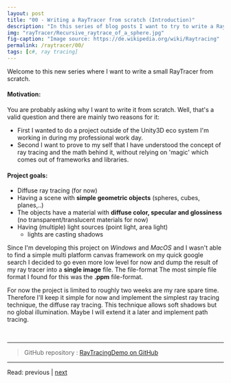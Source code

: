 ```yaml
---
layout: post
title: "00 - Writing a RayTracer from scratch (Introduction)"
description: "In this series of blog posts I want to try to write a RayTracer from scratch using plain C#"
img: "rayTracer/Recursive_raytrace_of_a_sphere.jpg"
fig-caption: "Image source: https://de.wikipedia.org/wiki/Raytracing"
permalink: /raytracer/00/
tags: [c#, ray tracing]
---
```



Welcome to this new series where I want to write a small RayTracer from scratch. 

#### Motivation:
You are probably asking why I want to write it from scratch. Well, that's a valid question and there are mainly two reasons for it:

- First I wanted to do a project outside of the Unity3D eco system I'm working in during my professional work day.
- Second I want to prove to my self that I have understood the concept of ray tracing and the math behind it, without relying on 'magic' which comes out of frameworks and libraries.

#### Project goals:

- Diffuse ray tracing (for now)
- Having a scene with **simple geometric objects** (spheres, cubes, planes,..)
- The objects have a material with **diffuse color, specular and glossiness** (no transparent/translucent materials for now)      
- Having (multiple) light sources (point light, area light)
    - lights are casting shadows


Since I'm developing this project on *Windows* and *MacOS* and I wasn't able to find a simple multi platform canvas framework on my quick google search I decided to go even more low level for now and dump the result of my ray tracer into a **single image** file. The file-format The most simple file format I found for this was the **.ppm** file-format.

For now the project is limited to roughly two weeks are my rare spare time. Therefore I'll keep it simple for now and implement the simplest ray tracing technique, the diffuse ray tracing. This technique allows soft shadows but no global illumination. Maybe I will extend it a later and implement path tracing.

<br>

---

> GitHub repository : [RayTracingDemo on GitHub](https://github.com/Cxyda/RayTracingDemo)

---


Read: previous | [next](/blog/raytracer/01/)


